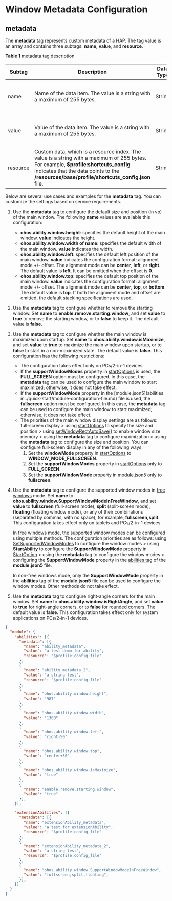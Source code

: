 # Window Metadata Configuration
<!--Kit: ArkUI-->
<!--Subsystem: Window-->
<!--Owner: @waterwin-->
<!--Designer: @nyankomiya-->
<!--Tester: @qinliwen0417-->
<!--Adviser: @ge-yafang-->

## metadata

The **metadata** tag represents custom metadata of a HAP. The tag value is an array and contains three subtags: **name**, **value**, and **resource**.

**Table 1** metadata tag description

| Subtag| Description| Data Type| Optional|
| -------- | -------- | -------- | -------- |
| name | Name of the data item. The value is a string with a maximum of 255 bytes.| String| Optional, defaults to an empty array|
| value | Value of the data item. The value is a string with a maximum of 255 bytes.| String| Optional, defaults to an empty array|
| resource | Custom data, which is a resource index. The value is a string with a maximum of 255 bytes. For example, **$profile:shortcuts_config** indicates that the data points to the **/resources/base/profile/shortcuts_config.json** file.| String| Optional, defaults to an empty array|

Below are several use cases and examples for the **metadata** tag. You can customize the settings based on service requirements.

1. Use the **metadata** tag to configure the default size and position (in vp) of the main window. The following **name** values are available this configuration:

    * **ohos.ability.window.height**: specifies the default height of the main window. **value** indicates the height.
    * **ohos.ability.window.width of name**: specifies the default width of the main window. **value** indicates the width.
    * **ohos.ability.window.left**: specifies the default left position of the main window. **value** indicates the configuration format: alignment mode +/- offset. The alignment mode can be **center**, **left**, or **right**. The default value is **left**. It can be omitted when the offset is **0**.
    * **ohos.ability.window.top**: specifies the default top position of the main window. **value** indicates the configuration format: alignment mode +/- offset. The alignment mode can be **center**, **top**, or **bottom**. The default value is **top**. If both the alignment mode and offset are omitted, the default stacking specifications are used.

2. Use the **metadata** tag to configure whether to remove the starting window. Set **name** to **enable.remove.starting.window**, and set **value** to **true** to remove the starting window, or to **false** to keep it. The default value is **false**.

3. Use the **metadata** tag to configure whether the main window is maximized upon startup. Set **name** to **ohos.ability.window.isMaximize**, and set **value** to **true** to maximize the main window upon startup, or to **false** to start in a non-maximized state. The default value is **false**. This configuration has the following restrictions:

    * The configuration takes effect only on PCs/2-in-1 devices.
    * If the **supportWindowModes** property in [startOptions](../reference/apis-ability-kit/js-apis-app-ability-startOptions.md) is used, the **FULL_SCREEN** option must be configured. In this case, the **metadata** tag can be used to configure the main window to start maximized; otherwise, it does not take effect.
    * If the **supportWindowMode** property in the [module.json5](abilities in../quick-start/module-configuration-file.md) file is used, the **fullscreen** option must be configured. In this case, the **metadata** tag can be used to configure the main window to start maximized; otherwise, it does not take effect.
    * The priorities of the main window display settings are as follows: full-screen display > using [startOptions](../reference/apis-ability-kit/js-apis-app-ability-startOptions.md) to specify the size and position > using [setWindowRectAutoSave()](../reference/apis-arkui/arkts-apis-window-WindowStage.md#setwindowrectautosave14) to enable window size memory > using the **metadata** tag to configure maximization > using the **metadata** tag to configure the size and position. You can configure full-screen display in any of the following ways:
        1. Set the **windowMode** property in [startOptions](../reference/apis-ability-kit/js-apis-app-ability-startOptions.md) to **WINDOW_MODE_FULLSCREEN**.
        2. Set the **supportWindowModes** property in [startOptions](../reference/apis-ability-kit/js-apis-app-ability-startOptions.md) only to **FULL_SCREEN**.
        3. Set the **supportWindowMode** property in [module.json5](../quick-start/module-configuration-file.md#abilities) only to **fullscreen**.

4. Use the **metadata** tag to configure the supported window modes in [free windows](https://developer.huawei.com/consumer/en/doc/design-guides/pad-0000001823654157#section1768267204717) mode. Set **name** to **ohos.ability.window.SupportWindowModeInFreeWindow**, and set **value** to **fullscreen** (full-screen mode), **split** (split-screen mode), **floating** (floating window mode), or any of their combinations (separated by commas, with no space), for example, **fullscreen,split**. This configuration takes effect only on tablets and PCs/2-in-1 devices.

   In free windows mode, the supported window modes can be configured using multiple methods. The configuration priorities are as follows: using [SetSupportedWindowModes](../reference/apis-arkui/arkts-apis-window-WindowStage.md#setsupportedwindowmodes15) to configure the window modes > using **StartAbility** to configure the **SupportWindowMode** property in [StartOption](../reference/apis-ability-kit/js-apis-app-ability-startOptions.md#startoptions) > using the **metadata** tag to configure the window modes > configuring the **SupportWindowMode** property in the [abilities tag](../quick-start/module-configuration-file.md#abilities) of the **module.json5** file.

   In non-free windows mode, only the **SupportWindowMode** property in the **abilities** tag of the **module.json5** file can be used to configure the window modes. Other methods do not take effect.

<!--Del-->
5. Use the **metadata** tag to configure right-angle corners for the main window. Set **name** to **ohos.ability.window.isRightAngle**, and set **value** to **true** for right-angle corners, or to **false** for rounded corners. The default value is **false**. This configuration takes effect only for system applications on PCs/2-in-1 devices.<!--DelEnd-->


```json
{
  "module": {
    "abilities": [{
      "metadata": [{
        "name": "ability_metadata",
        "value": "a test demo for ability",
        "resource": "$profile:config_file"
      },
      {
        "name": "ability_metadata_2",
        "value": "a string test",
        "resource": "$profile:config_file"
      },
      {
        "name": "ohos.ability.window.height",
        "value": "987"
      },
      {
        "name": "ohos.ability.window.width",
        "value": "1300"
      },
      {
        "name": "ohos.ability.window.left",
        "value": "right-50"
      },
      {
        "name": "ohos.ability.window.top",
        "value": "center+50"
      },
      {
        "name": "ohos.ability.window.isMaximize",
        "value": "true"
      },
      {
        "name": "enable.remove.starting.window",
        "value": "true"
      }],
    }],

    "extensionAbilities": [{
      "metadata": [{
        "name": "extensionAbility_metadata",
        "value": "a test for extensionAbility",
        "resource": "$profile:config_file"
      },
      {
        "name": "extensionAbility_metadata_2",
        "value": "a string test",
        "resource": "$profile:config_file"
      },
      {
        "name": "ohos.ability.window.SupportWindowModeInFreeWindow",
        "value": "fullscreen,split,floating",
      }],
    }]
  }
}
```
